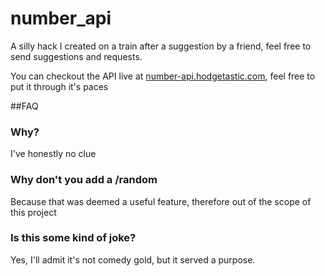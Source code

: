 number_api
==========

A silly hack I created on a train after a suggestion by a friend, feel free to send suggestions and requests.

You can checkout the API live at [number-api.hodgetastic.com](http://number-api.hodgetastic.com), feel free to put it through it's paces

##FAQ


### Why?

I've honestly no clue

### Why don't you add a /random

Because that was deemed a useful feature, therefore out of the scope of this project

### Is this some kind of joke?

Yes, I'll admit it's not comedy gold, but it served a purpose.